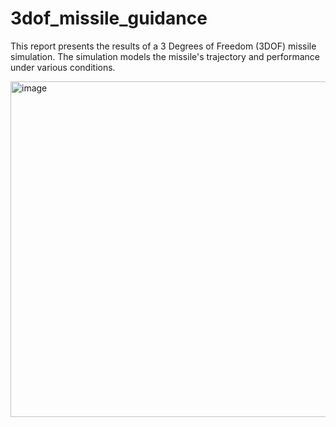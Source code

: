 # 3dof_missile_guidance

This report presents the results of a 3 Degrees of Freedom (3DOF) missile simulation. The simulation models the missile's trajectory and performance under various conditions.

<img width="537" alt="image" src="https://github.com/user-attachments/assets/88113483-50d5-4e5d-a6cd-9e99155adbd4" />
